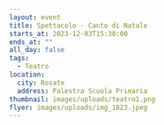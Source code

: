 ```yaml
---
layout: event
title: Spettacolo - Canto di Natale
starts_at: 2023-12-03T15:30:00
ends_at: ""
all_day: false
tags:
  - Teatro
location:
  city: Rosate
  address: Palestra Scuola Primaria
thumbnail: images/uploads/teatro1.png
flyer: images/uploads/img_1823.jpeg
---
```


